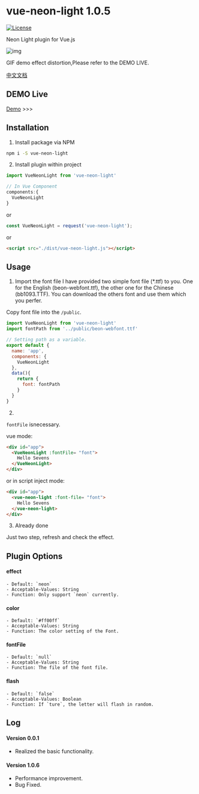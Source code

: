 # vue-neon-light 1.0.5

[![License](http://img.shields.io/badge/license-MIT-brightgreen.svg)](http://opensource.org/licenses/MIT)

Neon Light plugin for Vue.js

![img](https://raw.githubusercontent.com/superhos/vue-neon-light/master/screenshot/output.gif)

GIF demo effect distortion,Please refer to the DEMO LIVE.

[中文文档](/docs/zh/README.md)

## DEMO Live

[Demo](https://superhos.github.io/vue-neon-light/) >>>

## Installation

1) Install package via NPM

```bash
npm i -S vue-neon-light
```
2) Install plugin within project

```javascript
import VueNeonLight from 'vue-neon-light'

// In Vue Component
components:{
  VueNeonLight
}
```
or

```javascript
const VueNeonLight = request('vue-neon-light');
```

or

```html
<script src="./dist/vue-neon-light.js"></script>
```

## Usage

1) Import the font file
I have provided two simple font file (\*.ttf) to you. One for the English (beon-webfont.ttf), the other one for the Chinese (bb1093.TTF). You can download the others font and use them which you perfer.

Copy font file into the `/public`.

```javascript
import VueNeonLight from 'vue-neon-light'
import fontPath from '../public/beon-webfont.ttf'

// Setting path as a variable.
export default {
  name: 'app',
  components: {
    VueNeonLight
  },
  data(){
    return {
      font: fontPath
    }
  }
}
```

2)
`fontFile` isnecessary.

vue mode:

```html
<div id="app">
  <VueNeonLight :fontFile= "font">
    Hello Sevens
  </VueNeonLight>
</div>
```

or in script inject mode:

```html
<div id="app">
  <vue-neon-light :font-file= "font">
    Hello Sevens
  </vue-neon-light>
</div>
```

3) Already done

Just two step, refresh and check the effect.

## Plugin Options

#### effect
	- Default: `neon`
	- Acceptable-Values: String
	- Function: Only support `neon` currently.

#### color
	- Default: `#ff00ff`
	- Acceptable-Values: String
	- Function: The color setting of the Font.

#### fontFile
	- Default: `null`
	- Acceptable-Values: String
	- Function: The file of the font file.

#### flash
	- Default: `false`
	- Acceptable-Values: Boolean
	- Function: If `ture`, the letter will flash in random.

## Log

#### Version 0.0.1
- Realized the basic functionality.

#### Version 1.0.6
- Performance improvement.
- Bug Fixed.
